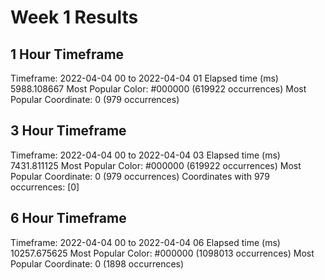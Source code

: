 # Week 1 Results
## 1 Hour Timeframe
Timeframe: 2022-04-04 00 to 2022-04-04 01
Elapsed time (ms) 5988.108667
Most Popular Color: #000000 (619922 occurrences)
Most Popular Coordinate: 0 (979 occurrences)
## 3 Hour Timeframe
Timeframe: 2022-04-04 00 to 2022-04-04 03
Elapsed time (ms) 7431.811125
Most Popular Color: #000000 (619922 occurrences)
Most Popular Coordinate: 0 (979 occurrences)
Coordinates with 979 occurrences: [0]
## 6 Hour Timeframe
Timeframe: 2022-04-04 00 to 2022-04-04 06
Elapsed time (ms) 10257.675625
Most Popular Color: #000000 (1098013 occurrences)
Most Popular Coordinate: 0 (1898 occurrences)
